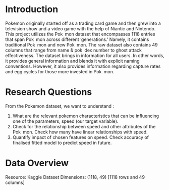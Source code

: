 # Introduction
Pokemon originally started off as a trading card game and then grew into a
television show and a video game with the help of Niantic and Nintendo. This project
utilizes the Pok mon dataset that encompasses 1118 entries that span Pok mon
across different ‘generations.’ Namely, it contains traditional Pok mon and new
Pok mon. The raw dataset also contains 49 columns that range from name &
pok dex number to ghost attack effectiveness. The dataset brings in information for
all users. In other words, it provides general information and blends it with explicit
naming conventions. However, it also provides information regarding capture rates
and egg cycles for those more invested in Pok mon.

# Research Questions
From the Pokemon dataset, we want to understand :
1. What are the relevant pokemon characteristics that can be influencing one of
the parameters, speed (our target variable).
2. Check for the relationship between speed and other attributes of the
Pok mon. Check how many have linear relationships with speed.
3. Quantify impact of chosen features on speed. Check accuracy of finalised
fitted model to predict speed in future.

# Data Overview
Resource: Kaggle Dataset
Dimensions: (1118, 49) [1118 rows and 49 columns]
